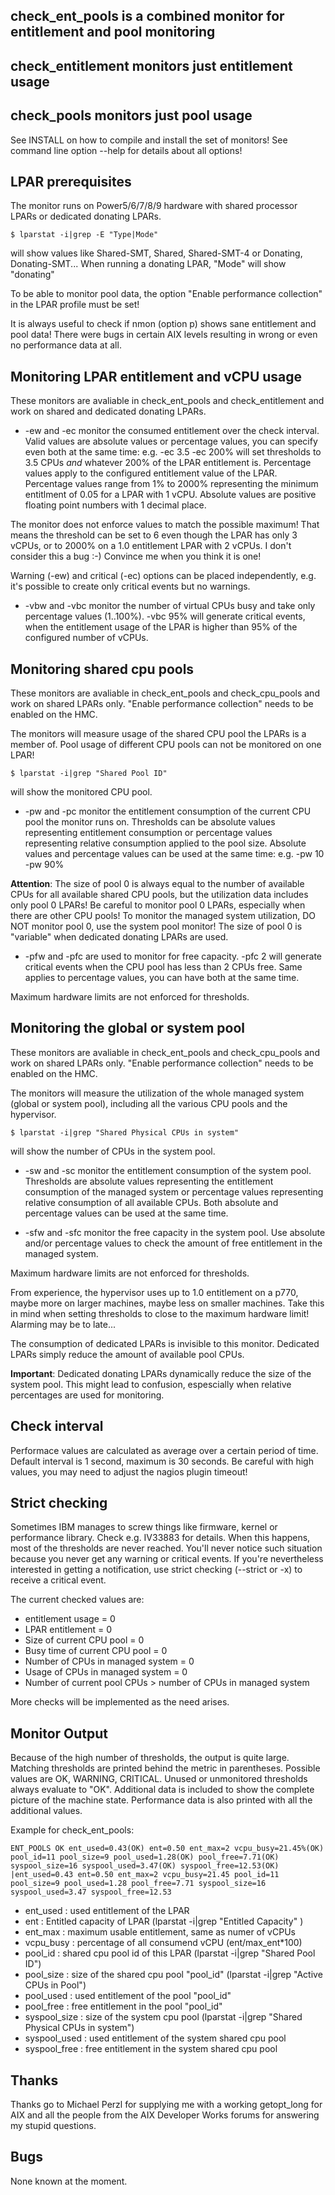 ## check_ent_pools is a combined monitor for entitlement and pool monitoring
## check_entitlement monitors just entitlement usage
## check_pools monitors just pool usage

See INSTALL on how to compile and install the set of monitors!
See command line option --help for details about all options!

## LPAR prerequisites

The monitor runs on Power5/6/7/8/9 hardware with shared processor LPARs or
dedicated donating LPARs.
```
$ lparstat -i|grep -E "Type|Mode"
```
will show values like Shared-SMT, Shared, Shared-SMT-4 or Donating, Donating-SMT...
When running a donating LPAR, "Mode" will show "donating"

To be able to monitor pool data, the option "Enable performance collection" in
the LPAR profile must be set!

It is always useful to check if nmon (option p) shows sane entitlement and pool data!
There were bugs in certain AIX levels resulting in wrong or even no performance data at all.


## Monitoring LPAR entitlement and vCPU usage

These monitors are avaliable in check_ent_pools and check_entitlement and work on shared and
dedicated donating LPARs.

* -ew and -ec monitor the consumed entitlement over the check interval.
Valid values are absolute values or percentage values, you can specify even both at the same time:
e.g. -ec 3.5 -ec 200% will set thresholds to 3.5 CPUs _and_ whatever 200% of the LPAR entitlement is.
Percentage values apply to the configured entitlement value of the LPAR.
Percentage values range from 1% to 2000% representing the minimum entitlment of 0.05
for a LPAR with 1 vCPU.
Absolute values are positive floating point numbers with 1 decimal place.

The monitor does not enforce values to match the possible maximum! That means the threshold can be
set to 6 even though the LPAR has only 3 vCPUs, or to 2000% on a 1.0 entitlement LPAR with 2 vCPUs.
I don't consider this a bug :-) Convince me when you think it is one!

Warning (-ew) and critical (-ec) options can be placed independently, e.g. it's possible to create only
critical events but no warnings.

* -vbw and -vbc monitor the number of virtual CPUs busy and take only percentage values (1..100%).
-vbc 95% will generate critical events, when the entitlement usage of the LPAR is higher than 95%
of the configured number of vCPUs.


## Monitoring shared cpu pools

These monitors are avaliable in check_ent_pools and check_cpu_pools and work on shared LPARs only.
"Enable performance collection" needs to be enabled on the HMC.

The monitors will measure usage of the shared CPU pool the LPARs is a member of.
Pool usage of different CPU pools can not be monitored on one LPAR!
```
$ lparstat -i|grep "Shared Pool ID"
```
will show the monitored CPU pool.

* -pw and -pc monitor the entitlement consumption of the current CPU pool the monitor runs on.
Thresholds can be absolute values representing entitlement consumption or percentage values
representing relative consumption applied to the pool size.
Absolute values and percentage values can be used at the same time: e.g. -pw 10 -pw 90%

**Attention**: The size of pool 0 is always equal to the number of available CPUs for all available
shared CPU pools, but the utilization data includes only pool 0 LPARs! Be careful to monitor
pool 0 LPARs, especially when there are other CPU pools!
To monitor the managed system utilization, DO NOT monitor pool 0, use the system pool monitor!
The size of pool 0 is "variable" when dedicated donating LPARs are used.

* -pfw and -pfc are used to monitor for free capacity. -pfc 2 will generate critical events when the
CPU pool has less than 2 CPUs free. Same applies to percentage values, you can have both at the
same time.

Maximum hardware limits are not enforced for thresholds.


## Monitoring the global or system pool

These monitors are avaliable in check_ent_pools and check_cpu_pools and work on shared LPARs only.
"Enable performance collection" needs to be enabled on the HMC.

The monitors will measure the utilization of the whole managed system (global or system pool),
including all the various CPU pools and the hypervisor.
```
$ lparstat -i|grep "Shared Physical CPUs in system"
```
will show the number of CPUs in the system pool.

* -sw and -sc monitor the entitlement consumption of the system pool.
Thresholds are absolute values representing the entitlement consumption of the managed system or
percentage values representing relative consumption of all available CPUs.
Both absolute and percentage values can be used at the same time.

* -sfw and -sfc monitor the free capacity in the system pool.
Use absolute and/or percentage values to check the amount of free entitlement in the managed system.

Maximum hardware limits are not enforced for thresholds.

From experience, the hypervisor uses up to 1.0 entitlement on a p770, maybe more on larger machines,
maybe less on smaller machines.
Take this in mind when setting thresholds to close to the maximum hardware limit! Alarming may be
to late...

The consumption of dedicated LPARs is invisible to this monitor. Dedicated LPARs simply reduce the
amount of available pool CPUs.

**Important**: Dedicated donating LPARs dynamically reduce the size of the system pool. This might lead
to confusion, espescially when relative percentages are used for monitoring.


## Check interval

Performace values are calculated as average over a certain period of time.
Default interval is 1 second, maximum is 30 seconds.
Be careful with high values, you may need to adjust the nagios plugin timeout!


## Strict checking

Sometimes IBM manages to screw things like firmware, kernel or performance library.
Check e.g. IV33883 for details.
When this happens, most of the thresholds are never reached. You'll never notice such situation
because you never get any warning or critical events.
If you're nevertheless interested in getting a notification, use strict checking
(--strict or -x) to receive a critical event.

The current checked values are:
* entitlement usage = 0
* LPAR entitlement = 0
* Size of current CPU pool = 0
* Busy time of current CPU pool = 0
* Number of CPUs in managed system = 0
* Usage of CPUs in managed system = 0
* Number of current pool CPUs > number of CPUs in managed system

More checks will be implemented as the need arises.


## Monitor Output

Because of the high number of thresholds, the output is quite large.
Matching thresholds are printed behind the metric in parentheses. Possible values are OK, WARNING,
CRITICAL. Unused or unmonitored thresholds always evaluate to "OK".
Additional data is included to show the complete picture of the machine state.
Performance data is also printed with all the additional values.

Example for check_ent_pools:
```
ENT_POOLS OK ent_used=0.43(OK) ent=0.50 ent_max=2 vcpu_busy=21.45%(OK) pool_id=11 pool_size=9 pool_used=1.28(OK) pool_free=7.71(OK) syspool_size=16 syspool_used=3.47(OK) syspool_free=12.53(OK) |ent_used=0.43 ent=0.50 ent_max=2 vcpu_busy=21.45 pool_id=11 pool_size=9 pool_used=1.28 pool_free=7.71 syspool_size=16 syspool_used=3.47 syspool_free=12.53
```
* ent_used     : used entitlement of the LPAR
* ent          : Entitled capacity of LPAR (lparstat -i|grep "Entitled Capacity" )
* ent_max      : maximum usable entitlement, same as numer of vCPUs
* vcpu_busy    : percentage of all consumend vCPU (ent/max_ent\*100)
* pool_id      : shared cpu pool id of this LPAR (lparstat -i|grep "Shared Pool ID")
* pool_size    : size of the shared cpu pool "pool_id" (lparstat -i|grep "Active CPUs in Pool")
* pool_used    : used entitlement of the pool "pool_id"
* pool_free    : free entitlement in the pool "pool_id"
* syspool_size : size of the system cpu pool (lparstat -i|grep "Shared Physical CPUs in system")
* syspool_used : used entitlement of the system shared cpu pool
* syspool_free : free entitlement in the system shared cpu pool


## Thanks

Thanks go to Michael Perzl for supplying me with a working getopt_long for AIX and all the people from
the AIX Developer Works forums for answering my stupid questions.


## Bugs

None known at the moment.

